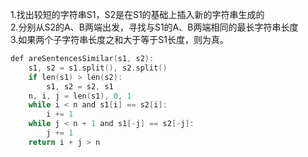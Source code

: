 1.找出较短的字符串S1，S2是在S1的基础上插入新的字符串生成的  
2.分别从S2的A、B两端出发，寻找与S1的A、B两端相同的最长字符串长度  
3.如果两个子字符串长度之和大于等于S1长度，则为真。


```swift
def areSentencesSimilar(s1, s2):
    s1, s2 = s1.split(), s2.split()
    if len(s1) > len(s2):
        s1, s2 = s2, s1
    n, i, j = len(s1), 0, 1
    while i < n and s1[i] == s2[i]:
        i += 1
    while j < n + 1 and s1[-j] == s2[-j]:
        j += 1
    return i + j > n
 ```
 
 
